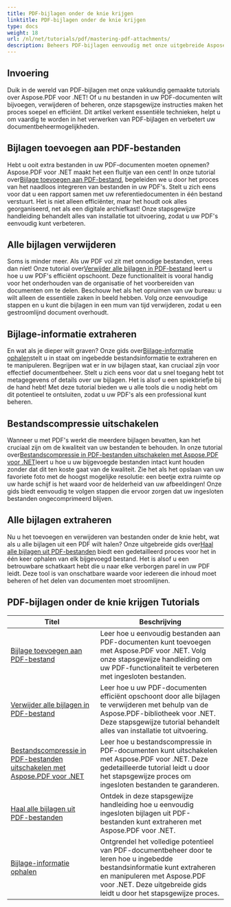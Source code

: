 ```yaml
---
title: PDF-bijlagen onder de knie krijgen
linktitle: PDF-bijlagen onder de knie krijgen
type: docs
weight: 18
url: /nl/net/tutorials/pdf/mastering-pdf-attachments/
description: Beheers PDF-bijlagen eenvoudig met onze uitgebreide Aspose.PDF voor .NET-zelfstudies. Stapsgewijze begeleiding voor effectief PDF-documentbeheer.
---
```

## Invoering

Duik in de wereld van PDF-bijlagen met onze vakkundig gemaakte tutorials over Aspose.PDF voor .NET! Of u nu bestanden in uw PDF-documenten wilt bijvoegen, verwijderen of beheren, onze stapsgewijze instructies maken het proces soepel en efficiënt. Dit artikel verkent essentiële technieken, helpt u om vaardig te worden in het verwerken van PDF-bijlagen en verbetert uw documentbeheermogelijkheden.

## Bijlagen toevoegen aan PDF-bestanden
 Hebt u ooit extra bestanden in uw PDF-documenten moeten opnemen? Aspose.PDF voor .NET maakt het een fluitje van een cent! In onze tutorial over[Bijlage toevoegen aan PDF-bestand](./adding-attachment/), begeleiden we u door het proces van het naadloos integreren van bestanden in uw PDF's. Stelt u zich eens voor dat u een rapport samen met uw referentiedocumenten in één bestand verstuurt. Het is niet alleen efficiënter, maar het houdt ook alles georganiseerd, net als een digitale archiefkast! Onze stapsgewijze handleiding behandelt alles van installatie tot uitvoering, zodat u uw PDF's eenvoudig kunt verbeteren.

## Alle bijlagen verwijderen
 Soms is minder meer. Als uw PDF vol zit met onnodige bestanden, vrees dan niet! Onze tutorial over[Verwijder alle bijlagen in PDF-bestand](./remove-all-attachments/) leert u hoe u uw PDF's efficiënt opschoont. Deze functionaliteit is vooral handig voor het onderhouden van de organisatie of het voorbereiden van documenten om te delen. Beschouw het als het opruimen van uw bureau: u wilt alleen de essentiële zaken in beeld hebben. Volg onze eenvoudige stappen en u kunt die bijlagen in een mum van tijd verwijderen, zodat u een gestroomlijnd document overhoudt.

## Bijlage-informatie extraheren
 En wat als je dieper wilt graven? Onze gids over[Bijlage-informatie ophalen](./get-attachment-information/)stelt u in staat om ingebedde bestandsinformatie te extraheren en te manipuleren. Begrijpen wat er in uw bijlagen staat, kan cruciaal zijn voor effectief documentbeheer. Stelt u zich eens voor dat u snel toegang hebt tot metagegevens of details over uw bijlagen. Het is alsof u een spiekbriefje bij de hand hebt! Met deze tutorial bieden we u alle tools die u nodig hebt om dit potentieel te ontsluiten, zodat u uw PDF's als een professional kunt beheren.

## Bestandscompressie uitschakelen
 Wanneer u met PDF's werkt die meerdere bijlagen bevatten, kan het cruciaal zijn om de kwaliteit van uw bestanden te behouden. In onze tutorial over[Bestandscompressie in PDF-bestanden uitschakelen met Aspose.PDF voor .NET](./disable-file-compression-in-pdf-files/)leert u hoe u uw bijgevoegde bestanden intact kunt houden zonder dat dit ten koste gaat van de kwaliteit. Zie het als het opslaan van uw favoriete foto met de hoogst mogelijke resolutie: een beetje extra ruimte op uw harde schijf is het waard voor de helderheid van uw afbeeldingen! Onze gids biedt eenvoudig te volgen stappen die ervoor zorgen dat uw ingesloten bestanden ongecomprimeerd blijven.

## Alle bijlagen extraheren
 Nu u het toevoegen en verwijderen van bestanden onder de knie hebt, wat als u alle bijlagen uit een PDF wilt halen? Onze uitgebreide gids over[Haal alle bijlagen uit PDF-bestanden](./get-all-the-attachments-from-pdf-files/) biedt een gedetailleerd proces voor het in één keer ophalen van elk bijgevoegd bestand. Het is alsof u een betrouwbare schatkaart hebt die u naar elke verborgen parel in uw PDF leidt. Deze tool is van onschatbare waarde voor iedereen die inhoud moet beheren of het delen van documenten moet stroomlijnen.


## PDF-bijlagen onder de knie krijgen Tutorials
| Titel | Beschrijving |
| --- | --- | 
| [Bijlage toevoegen aan PDF-bestand](./adding-attachment/) | Leer hoe u eenvoudig bestanden aan PDF-documenten kunt toevoegen met Aspose.PDF voor .NET. Volg onze stapsgewijze handleiding om uw PDF-functionaliteit te verbeteren met ingesloten bestanden. |  
| [Verwijder alle bijlagen in PDF-bestand](./remove-all-attachments/) | Leer hoe u uw PDF-documenten efficiënt opschoont door alle bijlagen te verwijderen met behulp van de Aspose.PDF-bibliotheek voor .NET. Deze stapsgewijze tutorial behandelt alles van installatie tot uitvoering. |  
| [Bestandscompressie in PDF-bestanden uitschakelen met Aspose.PDF voor .NET](./disable-file-compression-in-pdf-files/) | Leer hoe u bestandscompressie in PDF-documenten kunt uitschakelen met Aspose.PDF voor .NET. Deze gedetailleerde tutorial leidt u door het stapsgewijze proces om ingesloten bestanden te garanderen. |  
| [Haal alle bijlagen uit PDF-bestanden](./get-all-the-attachments-from-pdf-files/) | Ontdek in deze stapsgewijze handleiding hoe u eenvoudig ingesloten bijlagen uit PDF-bestanden kunt extraheren met Aspose.PDF voor .NET. |  
| [Bijlage-informatie ophalen](./get-attachment-information/) | Ontgrendel het volledige potentieel van PDF-documentbeheer door te leren hoe u ingebedde bestandsinformatie kunt extraheren en manipuleren met Aspose.PDF voor .NET. Deze uitgebreide gids leidt u door het stapsgewijze proces. |  
